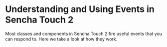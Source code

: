 # Understanding and Using Events in Sencha Touch 2 #

Most classes and components in Sencha Touch 2 fire useful events that you can respond to. Here we take a look at how they work.
